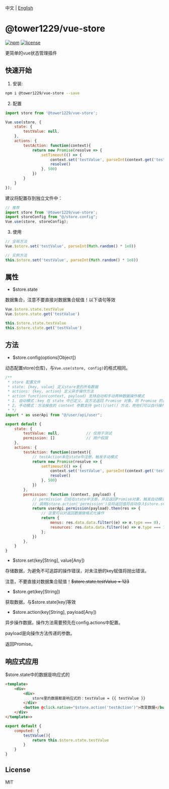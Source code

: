 中文 | [English](README.md)

# @tower1229/vue-store

[![npm](https://img.shields.io/npm/v/vue-store.svg)](https://www.npmjs.com/package/@tower1229/vue-store) [![license](https://img.shields.io/github/license/tower1229/vue-store.svg)]()

更简单的vue状态管理插件

## 快速开始

1. 安装:

``` bash
npm i @tower1229/vue-store --save
```

2. 配置

``` js
import store from '@tower1229/vue-store';

Vue.use(store, {
    state: {
        testValue: null,
    },
    actions: {
        testAction: function(context){
            return new Promise(resolve => {
                setTimeout(() => {
                    context.set('testValue', parseInt(context.get('testValue')+1))
                    resolve()
                }, 500)
            })
        }
    }
});
```

建议将配置存到独立文件中：

``` js
// 推荐
import store from '@tower1229/vue-store';
import storeConfig from "@/store.config";
Vue.use(store, storeConfig);

```

3. 使用

``` js
// 全局方法
Vue.$store.set('testValue', parseInt(Math.random() * 1e8))

// 实例方法
this.$store.set('testValue', parseInt(Math.random() * 1e8))

```

## 属性

- $store.state

数据集合，注意不要直接对数据集合赋值！以下语句等效

``` js
Vue.$store.state.testValue
Vue.$store.state.get('testValue')

this.$store.state.testValue
this.$store.state.get('testValue')

```

## 方法

- $store.config(options[Object])

动态配置store(仓库)，与`Vue.use(store, config)`的格式相同。

``` js
/**
 * store 配置文件
 * state: {key, value} 定义store里的所有数据
 * actions: {key, action} 定义异步操作方法
 * action function(context, payload) 支持自动和手动两种数据操作模式
 * 1. 自动模式：key 在 state 中已定义，且方法返回 Promise 对象，则 Promise 的返回值将自动存入 state[key]
 * 2. 手动模式：方法接收的 context 参数支持 get()/set() 方法，用他们可以自行操作 state 数据 
 * */
import * as userApi from "@/user/api/user";

export default {
    state: {
        testValue: null,            // 仅用于测试
        permission: []              // 用户权限
    },
    actions: {
        testAction: function(context){
            // testAction未在state中注册，触发手动模式
            return new Promise(resolve => {
                setTimeout(() => {
                    context.set('testValue', parseInt(context.get('testValue')+1))
                    resolve()
                }, 500)
            })
        },
        permission: function (context, payload) {
            // permission 已经在state中注册，并且返回Promise对象，触发自动模式
            // 调用$store.action('permission')会将返回值将自动存入$store.state.permission
            return userApi.permission(payload).then(res => {
                // 这里可以对返回数据做格式化操作
                return {
                    menus: res.data.data.filter((e) => e.type === 0),
                    resources: res.data.data.filter((e) => e.type === 1),
                };
            })
        },
    }
}
```

- $store.set(key[String], value[Any])

存储数据，为避免不可追踪的操作错误，对未注册的key赋值将抛出错误。

注意，不要直接对数据集合赋值！<s>$store.state.testValue = 123</s>

- $store.get(key[String])

获取数据，与$store.state[key]等效

- $store.action(key[String], payload[Any])

异步操作数据，操作方法需要预先在config.actions中配置。

payload是向操作方法传递的参数。

返回Promise。

## 响应式应用

$store.state中的数据是响应式的

``` html
<template>
    <div>
        <div>
            store里的数据都是响应式的：testValue = {{ testValue }}
        </div>
        <button @click.native="$store.action('testAction')">改变数据</button>
    </div>
</template>>
```

``` js
export default {
    computed: {
        testValue(){
            return this.$store.state.testValue
        }
    }
}

```

## License

MIT
